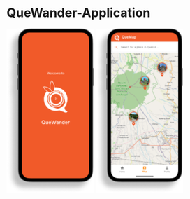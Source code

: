 # QueWander-Application

<p float="left">
  <img src="assets/feature1.png" width="200" />
  <img src="assets/feature2.png" width="200" />
</p>
